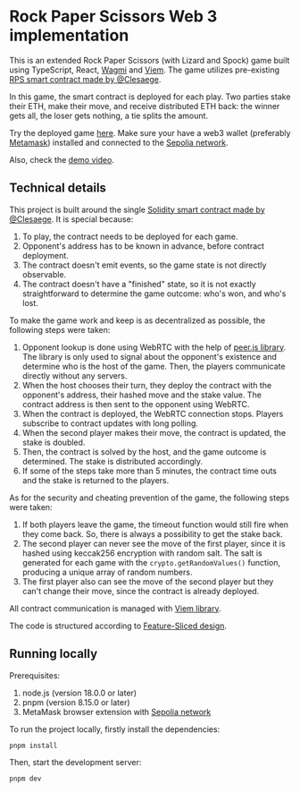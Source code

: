 # Rock Paper Scissors Web 3 implementation

This is an extended Rock Paper Scissors (with Lizard and Spock) game built using TypeScript, React, [Wagmi](https://wagmi.sh/) and [Viem](https://viem.sh/). 
The game utilizes pre-existing [RPS smart contract made by @Clesaege](https://github.com/clesaege/RPS/blob/master/RPS.sol). 

In this game, the smart contract is deployed for each play. Two parties stake their ETH, make their move, and receive distributed ETH back: the winner gets all, the loser gets nothing, a tie splits the amount.

Try the deployed game [here](https://rps-web3.vercel.app/). Make sure your have a web3 wallet (preferably [Metamask](https://metamask.io/)) installed and connected to the [Sepolia network](https://moralis.io/how-to-add-the-sepolia-network-to-metamask-full-guide/).

Also, check the [demo video](https://drive.google.com/file/d/1qroCJFNaipwjnzd3JF-rL4al0BDj1H_C/view?usp=sharing).

## Technical details

This project is built around the single [Solidity smart contract made by @Clesaege](https://github.com/clesaege/RPS/blob/master/RPS.sol). It is special because:
1. To play, the contract needs to be deployed for each game.
2. Opponent's address has to be known in advance, before contract deployment.
3. The contract doesn't emit events, so the game state is not directly observable.
4. The contract doesn't have a "finished" state, so it is not exactly straightforward to determine the game outcome: who's won, and who's lost.

To make the game work and keep is as decentralized as possible, the following steps were taken:
1. Opponent lookup is done using WebRTC with the help of [peer.js library](https://peerjs.com/). The library is only used to signal about the opponent's existence and determine who is the host of the game. Then, the players communicate directly without any servers. 
2. When the host chooses their turn, they deploy the contract with the opponent's address, their hashed move and the stake value. The contract address is then sent to the opponent using WebRTC.
3. When the contract is deployed, the WebRTC connection stops. Players subscribe to contract updates with long polling.
4. When the second player makes their move, the contract is updated, the stake is doubled.
5. Then, the contract is solved by the host, and the game outcome is determined. The stake is distributed accordingly.
6. If some of the steps take more than 5 minutes, the contract time outs and the stake is returned to the players.

As for the security and cheating prevention of the game, the following steps were taken:
1. If both players leave the game, the timeout function would still fire when they come back. So, there is always a possibility to get the stake back.
2. The second player can never see the move of the first player, since it is hashed using keccak256 encryption with random salt. The salt is generated for each game with the `crypto.getRandomValues()` function, producing a unique array of random numbers.
3. The first player also can see the move of the second player but they can't change their move, since the contract is already deployed.

All contract communication is managed with [Viem library](https://viem.sh/).

The code is structured according to [Feature-Sliced design](https://feature-sliced.design/).

## Running locally

Prerequisites:  
1. node.js (version 18.0.0 or later)
2. pnpm (version 8.15.0 or later)
3. MetaMask browser extension with [Sepolia network](https://moralis.io/how-to-add-the-sepolia-network-to-metamask-full-guide/)

To run the project locally, firstly install the dependencies:

```bash
pnpm install
```

Then, start the development server:

```bash
pnpm dev
```
